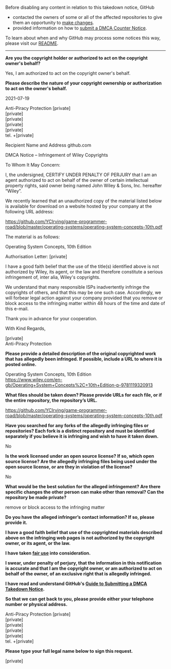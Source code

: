 Before disabling any content in relation to this takedown notice, GitHub
- contacted the owners of some or all of the affected repositories to give them an opportunity to [make changes](https://docs.github.com/en/github/site-policy/dmca-takedown-policy#a-how-does-this-actually-work).
- provided information on how to [submit a DMCA Counter Notice](https://docs.github.com/en/articles/guide-to-submitting-a-dmca-counter-notice).

To learn about when and why GitHub may process some notices this way, please visit our [README](https://github.com/github/dmca/blob/master/README.md).

---

**Are you the copyright holder or authorized to act on the copyright owner's behalf?**

Yes, I am authorized to act on the copyright owner's behalf.

**Please describe the nature of your copyright ownership or authorization to act on the owner's behalf.**

2021-07-19

Anti-Piracy Protection [private]  
[private]  
[private]  
[private]  
[private]  
tel. +[private]  

Recipient Name and Address
github.com

DMCA Notice – Infringement of Wiley Copyrights

To Whom It May Concern:

I, the undersigned, CERTIFY UNDER PENALTY OF PERJURY that I am an agent authorized to act on behalf of the owner of certain intellectual property rights, said owner being named John Wiley & Sons, Inc. hereafter “Wiley”.

We recently learned that an unauthorized copy of the material listed below is available for download on a website hosted by your company at the following URL address:

https://github.com/YCIrving/game-programmer-road/blob/master/operating-systems/operating-system-concepts-10th.pdf

The material is as follows:

Operating System Concepts, 10th Edition

Authorisation Letter: [private]  

I have a good faith belief that the use of the title(s) identified above is not authorized by Wiley, its agent, or the law and therefore constitute a serious infringement of, inter alia, Wiley's copyrights.

We understand that many responsible ISPs inadvertently infringe the copyrights of others, and that this may be one such case. Accordingly, we will forbear legal action against your company provided that you remove or block access to the infringing matter within 48 hours of the time and date of this e-mail.

Thank you in advance for your cooperation.

With Kind Regards,

[private]  
Anti-Piracy Protection

**Please provide a detailed description of the original copyrighted work that has allegedly been infringed. If possible, include a URL to where it is posted online.**

Operating System Concepts, 10th Edition  
https://www.wiley.com/en-gb/Operating+System+Concepts%2C+10th+Edition-p-9781119320913

**What files should be taken down? Please provide URLs for each file, or if the entire repository, the repository’s URL.**

https://github.com/YCIrving/game-programmer-road/blob/master/operating-systems/operating-system-concepts-10th.pdf

**Have you searched for any forks of the allegedly infringing files or repositories? Each fork is a distinct repository and must be identified separately if you believe it is infringing and wish to have it taken down.**

No

**Is the work licensed under an open source license? If so, which open source license? Are the allegedly infringing files being used under the open source license, or are they in violation of the license?**

No

**What would be the best solution for the alleged infringement? Are there specific changes the other person can make other than removal? Can the repository be made private?**

remove or block access to the infringing matter

**Do you have the alleged infringer’s contact information? If so, please provide it.**

**I have a good faith belief that use of the copyrighted materials described above on the infringing web pages is not authorized by the copyright owner, or its agent, or the law.**

**I have taken <a href="https://www.lumendatabase.org/topics/22">fair use</a> into consideration.**

**I swear, under penalty of perjury, that the information in this notification is accurate and that I am the copyright owner, or am authorized to act on behalf of the owner, of an exclusive right that is allegedly infringed.**

**I have read and understand GitHub's <a href="https://docs.github.com/articles/guide-to-submitting-a-dmca-takedown-notice/">Guide to Submitting a DMCA Takedown Notice</a>.**

**So that we can get back to you, please provide either your telephone number or physical address.**

Anti-Piracy Protection [private]  
[private]  
[private]  
[private]  
[private]  
tel. +[private]  

**Please type your full legal name below to sign this request.**

[private]
